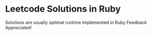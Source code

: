 # Leetcode Solutions in Ruby
Solutions are usually optimal runtime implemented in Ruby
Feedback Appreciated!
